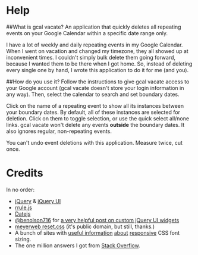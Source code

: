 # Help

##What is gcal vacate?
An application that quickly deletes all repeating events on your Google Calendar within a specific date range only.

I have a lot of weekly and daily repeating events in my Google Calendar.  When I went on vacation and changed my timezone, they all showed up at inconvenient times.  I couldn't simply bulk delete them going forward, because I wanted them to be there when I got home.  So, instead of deleting every single one by hand, I wrote this application to do it for me (and you).  

##How do you use it?
Follow the instructions to give gcal vacate access to your Google account (gcal vacate doesn't store your login information in any way).  Then, select the calendar to search and set boundary dates.

Click on the name of a repeating event to show all its instances between your boundary dates.  By default, all of these instances are selected for deletion.  Click on them to toggle selection, or use the quick select all/none links.  gcal vacate won't delete any events **outside** the boundary dates.  It also ignores regular, non-repeating events.

You can't undo event deletions with this application.  Measure twice, cut once.

# Credits

In no order:

* [jQuery](http://jquery.com/) & [jQuery UI](http://jqueryui.com/)
* [rrule.js](https://github.com/jkbrzt/rrule)
* [Datejs](http://www.datejs.com/)
* [@benolson716](https://twitter.com/benolson716) for [a very helpful post on custom jQuery UI widgets](http://www.benknowscode.com/2014/03/customize-jquery-ui-autocomplete-menu.html)
* [meyerweb reset.css](http://meyerweb.com/eric/tools/css/reset/) (it's public domain, but still, thanks.)
* A bunch of sites with [useful information](http://madebymike.com.au/writing/precise-control-responsive-typography/) [about](https://css-tricks.com/viewport-sized-typography/) [responsive](https://css-tricks.com/molten-leading-css/) CSS font sizing.
* The one million answers I got from [Stack Overflow](http://stackoverflow.com/).